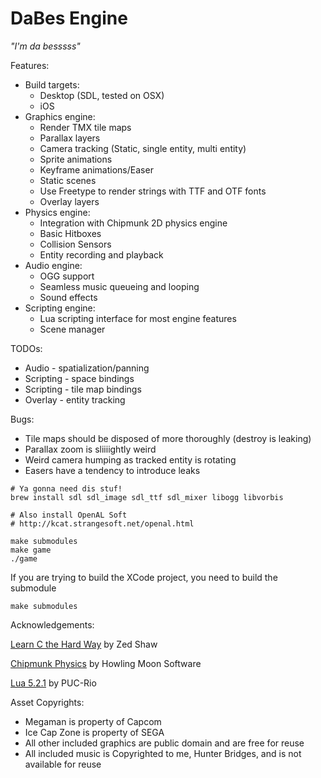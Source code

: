DaBes Engine
============

_"I'm da besssss"_

Features:
* Build targets:
    * Desktop (SDL, tested on OSX)
    * iOS
* Graphics engine:
    * Render TMX tile maps
    * Parallax layers
    * Camera tracking (Static, single entity, multi entity)
    * Sprite animations
    * Keyframe animations/Easer
    * Static scenes
    * Use Freetype to render strings with TTF and OTF fonts
    * Overlay layers
* Physics engine:
    * Integration with Chipmunk 2D physics engine
    * Basic Hitboxes
    * Collision Sensors
    * Entity recording and playback
* Audio engine:
    * OGG support
    * Seamless music queueing and looping
    * Sound effects
* Scripting engine:
    * Lua scripting interface for most engine features
    * Scene manager

TODOs:
* Audio - spatialization/panning
* Scripting - space bindings
* Scripting - tile map bindings
* Overlay - entity tracking

Bugs:
* Tile maps should be disposed of more thoroughly (destroy is leaking)
* Parallax zoom is sliiiightly weird
* Weird camera humping as tracked entity is rotating
* Easers have a tendency to introduce leaks

```
# Ya gonna need dis stuf!
brew install sdl sdl_image sdl_ttf sdl_mixer libogg libvorbis

# Also install OpenAL Soft
# http://kcat.strangesoft.net/openal.html

make submodules
make game
./game
```

If you are trying to build the XCode project, you need to build the submodule
```
make submodules
```

Acknowledgements:

[Learn C the Hard Way](http://c.learncodethehardway.org/book/) by Zed Shaw

[Chipmunk Physics](http://chipmunk-physics.net/) by Howling Moon Software

[Lua 5.2.1](http://www.lua.org/) by PUC-Rio



Asset Copyrights:
* Megaman is property of Capcom
* Ice Cap Zone is property of SEGA
* All other included graphics are public domain and are free for reuse
* All included music is Copyrighted to me, Hunter Bridges, and is not available for reuse

